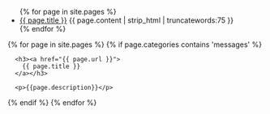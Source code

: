 <ul>
  {% for page in site.pages %}
    <li>
      <a href="{{ page.url }}">{{ page.title }}</a>
      {{ page.content | strip_html | truncatewords:75 }}
    </li>
  {% endfor %}
</ul>


{% for page in site.pages %}
  {% if page.categories contains 'messages' %}
    
      <h3><a href="{{ page.url }}">
        {{ page.title }}
      </a></h3>

      <p>{{page.description}}</p>
    
  {% endif %}
{% endfor %}
